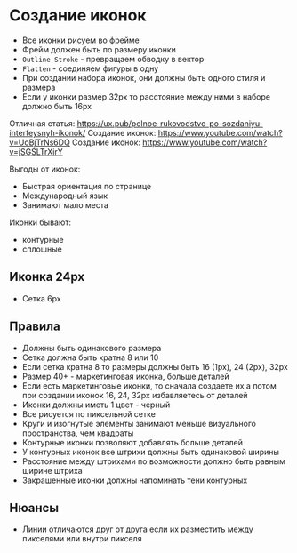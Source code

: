 # Создание иконок
* Все иконки рисуем во фрейме
* Фрейм должен быть по размеру иконки
* `Outline Stroke` - превращаем обводку в вектор
* `Flatten` - соединяем фигуры в одну
* При создании набора иконок, они должны быть одного стиля и размера
* Если у иконки размер 32px то расстояние между ними в наборе должно быть 16px

Отличная статья: https://ux.pub/polnoe-rukovodstvo-po-sozdaniyu-interfeysnyh-ikonok/
Создание иконок: https://www.youtube.com/watch?v=UoBjTrNs6DQ
Создание иконок: https://www.youtube.com/watch?v=jSGSLTrXirY

Выгоды от иконок:
* Быстрая ориентация по странице
* Международный язык
* Занимают мало места

Иконки бывают:
* контурные
* сплошные

## Иконка 24px
* Сетка 6px

## Правила
* Должны быть одинакового размера
* Сетка должна быть кратна 8 или 10
* Если сетка кратна 8 то размеры должны быть 16 (1px), 24 (2px), 32px
* Размер 40+ - маркетинговая иконка, больше деталей
* Если есть маркетинговые иконки, то сначала создаете их а потом при создании иконок 16, 24, 32px избавляетесь от деталей
* Иконки должны иметь 1 цвет - черный
* Все рисуется по пиксельной сетке
* Круги и изогнутые элементы занимают меньше визуального пространства, чем квадраты
* Контурные иконки позволяют добавлять больше деталей
* У контурных иконок все штрихи должны быть одинаковой ширины
* Расстояние между штрихами по возможности должно быть равным ширине штриха
* Закрашенные иконки должны напоминать тени контурных

## Нюансы
* Линии отличаются друг от друга если их разместить между пикселями или внутри пикселя
